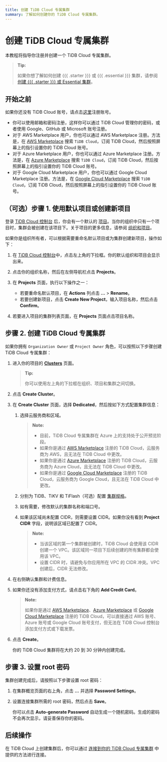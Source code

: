```yaml
---
title: 创建 TiDB Cloud 专属集群
summary: 了解如何创建你的 TiDB Cloud 专属集群。
---
```


# 创建 TiDB Cloud 专属集群

本教程将指导你注册并创建一个 TiDB Cloud 专属集群。

> **Tip:**
>
> 如果你想了解如何创建 {{{ .starter }}} 或 {{{ .essential }}} 集群，请参阅 [创建 {{{ .starter }}} 或 Essential 集群](/tidb-cloud/create-tidb-cluster-serverless.md)。

## 开始之前

如果你还没有 TiDB Cloud 账号，请点击[这里](https://tidbcloud.com/signup)注册账号。

- 你可以使用邮箱和密码注册，这样你可以通过 TiDB Cloud 管理你的密码，或者使用 Google、GitHub 或 Microsoft 账号注册。
- 对于 AWS Marketplace 用户，你也可以通过 AWS Marketplace 注册。方法是，在 [AWS Marketplace](https://aws.amazon.com/marketplace) 搜索 `TiDB Cloud`，订阅 TiDB Cloud，然后按照屏幕上的指引设置你的 TiDB Cloud 账号。
- 对于 Azure Marketplace 用户，你也可以通过 Azure Marketplace 注册。方法是，在 [Azure Marketplace](https://azuremarketplace.microsoft.com) 搜索 `TiDB Cloud`，订阅 TiDB Cloud，然后按照屏幕上的指引设置你的 TiDB Cloud 账号。
- 对于 Google Cloud Marketplace 用户，你也可以通过 Google Cloud Marketplace 注册。方法是，在 [Google Cloud Marketplace](https://console.cloud.google.com/marketplace) 搜索 `TiDB Cloud`，订阅 TiDB Cloud，然后按照屏幕上的指引设置你的 TiDB Cloud 账号。

## （可选）步骤 1. 使用默认项目或创建新项目

登录 [TiDB Cloud 控制台](https://tidbcloud.com/) 后，你会有一个默认的 [项目](/tidb-cloud/tidb-cloud-glossary.md#project)。当你的组织中只有一个项目时，集群会被创建在该项目下。关于项目的更多信息，请参阅 [组织和项目](/tidb-cloud/manage-user-access.md#organizations-and-projects)。

如果你是组织所有者，可以根据需要重命名默认项目或为集群创建新项目，操作如下：

1. 在 [TiDB Cloud 控制台](https://tidbcloud.com/)中，点击左上角的下拉框。你的默认组织和项目会显示出来。

2. 点击你的组织名称，然后在左侧导航栏点击 **Projects**。

3. 在 **Projects** 页面，执行以下操作之一：

    - 若要重命名默认项目，在 **Actions** 列点击 **...** > **Rename**。
    - 若要创建新项目，点击 **Create New Project**，输入项目名称，然后点击 **Confirm**。

4. 若要进入项目的集群列表页面，在 **Projects** 页面点击项目名称。

## 步骤 2. 创建 TiDB Cloud 专属集群

如果你拥有 `Organization Owner` 或 `Project Owner` 角色，可以按照以下步骤创建 TiDB Cloud 专属集群：

1. 进入你的项目的 [**Clusters**](https://tidbcloud.com/project/clusters) 页面。

    > **Tip:**
    >
    > 你可以使用左上角的下拉框在组织、项目和集群之间切换。

2. 点击 **Create Cluster**。

3. 在 **Create Cluster** 页面，选择 **Dedicated**，然后按如下方式配置集群信息：

    1. 选择云服务商和区域。

        > **Note:**
        >
        > - 目前，TiDB Cloud 专属集群在 Azure 上的支持处于公开预览阶段。
        > - 如果你是通过 [AWS Marketplace](https://aws.amazon.com/marketplace) 注册的 TiDB Cloud，云服务商为 AWS，且无法在 TiDB Cloud 中更改。
        > - 如果你是通过 [Azure Marketplace](https://azuremarketplace.microsoft.com) 注册的 TiDB Cloud，云服务商为 Azure Cloud，且无法在 TiDB Cloud 中更改。
        > - 如果你是通过 [Google Cloud Marketplace](https://console.cloud.google.com/marketplace) 注册的 TiDB Cloud，云服务商为 Google Cloud，且无法在 TiDB Cloud 中更改。

    2. 分别为 TiDB、TiKV 和 TiFlash（可选）配置 [集群规格](/tidb-cloud/size-your-cluster.md)。
    3. 如有需要，修改默认的集群名称和端口号。
    4. 如果该区域尚未配置 CIDR，则需要设置 CIDR。如果你没有看到 **Project CIDR** 字段，说明该区域已配置了 CIDR。

        > **Note:**
        >
        > - 当该区域的第一个集群被创建时，TiDB Cloud 会使用该 CIDR 创建一个 VPC。该区域同一项目下后续创建的所有集群都会使用该 VPC。
        > - 设置 CIDR 时，请避免与你应用所在 VPC 的 CIDR 冲突。VPC 创建后，CIDR 无法修改。

4. 在右侧确认集群和计费信息。

5. 如果你还没有添加支付方式，请点击右下角的 **Add Credit Card**。

    > **Note:**
    >
    > 如果你是通过 [AWS Marketplace](https://aws.amazon.com/marketplace)、[Azure Marketplace](https://azuremarketplace.microsoft.com) 或 [Google Cloud Marketplace](https://console.cloud.google.com/marketplace) 注册的 TiDB Cloud，可以直接通过 AWS 账号、Azure 账号或 Google Cloud 账号支付，但无法在 TiDB Cloud 控制台添加支付方式或下载发票。

6. 点击 **Create**。

    你的 TiDB Cloud 集群将在大约 20 到 30 分钟内创建完成。

## 步骤 3. 设置 root 密码

集群创建完成后，请按照以下步骤设置 root 密码：

1. 在集群概览页面的右上角，点击 **...** 并选择 **Password Settings**。

2. 设置连接集群所需的 root 密码，然后点击 **Save**。

    你可以点击 **Auto-generate Password** 自动生成一个随机密码。生成的密码不会再次显示，请妥善保存你的密码。

## 后续操作

在 TiDB Cloud 上创建集群后，你可以通过 [连接到你的 TiDB Cloud 专属集群](/tidb-cloud/connect-to-tidb-cluster.md) 中提供的方法进行连接。